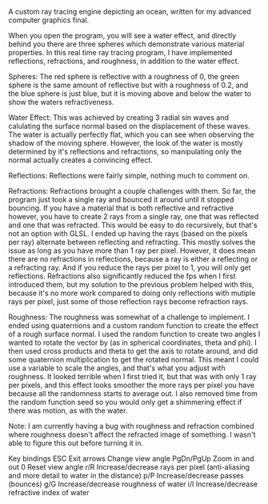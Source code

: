 A custom ray tracing engine depicting an ocean, written for my advanced computer graphics final.

When you open the program, you will see a water effect, and directly behind you there are three spheres which demonstrate various material properties. In this real time ray tracing program, I have implemented reflections, refractions, and roughness, in addition to the water effect.

Spheres: The red sphere is reflective with a roughness of 0, the green sphere is the same amount of reflective but with a roughness of 0.2, and the blue sphere is just blue, but it is moving above and below the water to show the waters refractiveness.

Water Effect:
This was achieved by creating 3 radial sin waves and calulating the surface normal based on the displacement of these waves. The water is actually perfectly flat, which you can see when observing the shadow of the moving sphere. However, the look of the water is mostly determined by it's reflections and refractions, so manipulating only the normal actually creates a convincing effect.

Reflections:
Reflections were fairly simple, nothing much to comment on.

Refractions:
Refractions brought a couple challenges with them. So far, the program just took a single ray and bounced it around until it stopped bouncing. If you have a material that is both reflective and refractive however, you have to create 2 rays from a single ray, one that was reflected and one that was refracted. This would be easy to do recursively, but that's not an option with GLSL. I ended up having the rays (based on the pixels per ray) alternate between reflecting and refracting. This mostly solves the issue as long as you have more than 1 ray per pixel. However, it does mean there are no refractions in reflections, because a ray is either a reflecting or a refracting ray. And if you reduce the rays per pixel to 1, you will only get reflections. Refractions also significantly reduced the fps when I first introduced them, but my solution to the previous problem helped with this, because it's no more work compared to doing only reflections with mutiple rays per pixel, just some of those reflection rays become refraction rays.

Roughness:
The roughness was somewhat of a challenge to implement. I ended using quaternions and a custom random function to create the effect of a rough surface normal. I used the random function to create two angles I wanted to rotate the vector by (as in spherical coordinates, theta and phi). I then used cross products and theta to get the axis to rotate around, and did some quaternion multiplication to get the rotated normal. This meant I could use a variable to scale the angles, and that's what you adjust with roughness. It looked terrible when I first tried it, but that was with only 1 ray per pixels, and this effect looks smoother the more rays per pixel you have because all the randomness starts to average out. I also removed time from the random function seed so you would only get a shimmering effect if there was motion, as with the water.

Note: I am currently having a bug with roughness and refraction combined where roughness doesn't affect the refracted image of something. I wasn't able to figure this out before turning it in.

Key bindings
  ESC        Exit
  arrows     Change view angle
  PgDn/PgUp  Zoom in and out
  0          Reset view angle
  r/R        Increase/decrease rays per pixel (anti-aliasing and more detail to water in the distance)
  p/P        Increase/decrease passes (bounces)
  g/G        Increase/decrease roughness of water
  i/I        Increase/decrease refractive index of water
